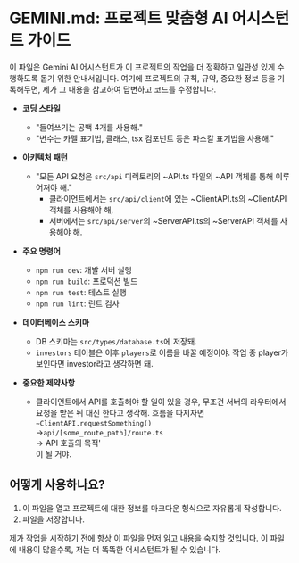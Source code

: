 # GEMINI.md: 프로젝트 맞춤형 AI 어시스턴트 가이드

이 파일은 Gemini AI 어시스턴트가 이 프로젝트의 작업을 더 정확하고 일관성 있게 수행하도록 돕기 위한 안내서입니다. 여기에 프로젝트의 규칙, 규약, 중요한 정보 등을 기록해두면, 제가 그 내용을 참고하여 답변하고 코드를 수정합니다.

*   **코딩 스타일**
    * "들여쓰기는 공백 4개를 사용해."
    * "변수는 카멜 표기법, 클래스, tsx 컴포넌트 등은 파스칼 표기법을 사용해."
*   **아키텍처 패턴**
    * "모든 API 요청은 `src/api` 디렉토리의 ~API.ts 파일의 ~API 객체를 통해 이루어져야 해."
        * 클라이언트에서는 `src/api/client`에 있는 ~ClientAPI.ts의 ~ClientAPI 객체를 사용해야 해,
        * 서버에서는 `src/api/server`의 ~ServerAPI.ts의 ~ServerAPI 객체를 사용해야 해.

*   **주요 명령어**
    *   `npm run dev`: 개발 서버 실행
    *   `npm run build`: 프로덕션 빌드
    *   `npm run test`: 테스트 실행
    *   `npm run lint`: 린트 검사
*   **데이터베이스 스키마**
    * DB 스키마는 `src/types/database.ts`에 저장돼.
    * `investors` 테이블은 이후 `players`로 이름을 바꿀 예정이야. 작업 중 player가 보인다면 investor라고 생각하면 돼.
*   **중요한 제약사항**
    * 클라이언트에서 API를 호출해야 할 일이 있을 경우, 무조건 서버의 라우터에서 요청을 받은 뒤 대신 한다고 생각해. 흐름을 따지자면<br>
    `~ClientAPI.requestSomething()`<br>
    ->`api/[some_route_path]/route.ts`<br>
    -> API 호출의 목적'<br>
    이 될 거야.

## 어떻게 사용하나요?

1.  이 파일을 열고 프로젝트에 대한 정보를 마크다운 형식으로 자유롭게 작성합니다.
2.  파일을 저장합니다.

제가 작업을 시작하기 전에 항상 이 파일을 먼저 읽고 내용을 숙지할 것입니다. 이 파일에 내용이 많을수록, 저는 더 똑똑한 어시스턴트가 될 수 있습니다.

